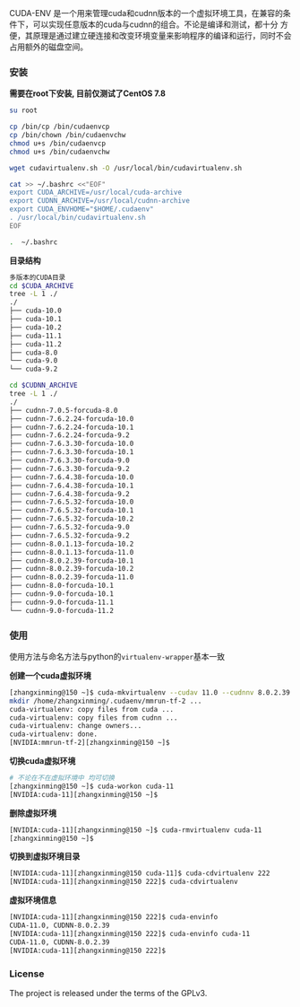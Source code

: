 
CUDA-ENV 是一个用来管理cuda和cudnn版本的一个虚拟环境工具，在兼容的条件下，可以实现任意版本的cuda与cudnn的组合。不论是编译和测试，都十分
方便，其原理是通过建立硬连接和改变环境变量来影响程序的编译和运行，同时不会占用额外的磁盘空间。

### 安装

**需要在root下安装, 目前仅测试了CentOS 7.8**
```bash
su root

cp /bin/cp /bin/cudaenvcp
cp /bin/chown /bin/cudaenvchw
chmod u+s /bin/cudaenvcp
chmod u+s /bin/cudaenvchw

wget cudavirtualenv.sh -O /usr/local/bin/cudavirtualenv.sh

cat >> ~/.bashrc <<"EOF"
export CUDA_ARCHIVE=/usr/local/cuda-archive
export CUDNN_ARCHIVE=/usr/local/cudnn-archive
export CUDA_ENVHOME="$HOME/.cudaenv"
. /usr/local/bin/cudavirtualenv.sh
EOF

.  ~/.bashrc
```

**目录结构**
```bash
多版本的CUDA目录
cd $CUDA_ARCHIVE
tree -L 1 ./
./
├── cuda-10.0
├── cuda-10.1
├── cuda-10.2
├── cuda-11.1
├── cuda-11.2
├── cuda-8.0
└── cuda-9.0
└── cuda-9.2

cd $CUDNN_ARCHIVE
tree -L 1 ./
./
├── cudnn-7.0.5-forcuda-8.0
├── cudnn-7.6.2.24-forcuda-10.0
├── cudnn-7.6.2.24-forcuda-10.1
├── cudnn-7.6.2.24-forcuda-9.2
├── cudnn-7.6.3.30-forcuda-10.0
├── cudnn-7.6.3.30-forcuda-10.1
├── cudnn-7.6.3.30-forcuda-9.0
├── cudnn-7.6.3.30-forcuda-9.2
├── cudnn-7.6.4.38-forcuda-10.0
├── cudnn-7.6.4.38-forcuda-10.1
├── cudnn-7.6.4.38-forcuda-9.2
├── cudnn-7.6.5.32-forcuda-10.0
├── cudnn-7.6.5.32-forcuda-10.1
├── cudnn-7.6.5.32-forcuda-10.2
├── cudnn-7.6.5.32-forcuda-9.0
├── cudnn-7.6.5.32-forcuda-9.2
├── cudnn-8.0.1.13-forcuda-10.2
├── cudnn-8.0.1.13-forcuda-11.0
├── cudnn-8.0.2.39-forcuda-10.1
├── cudnn-8.0.2.39-forcuda-10.2
├── cudnn-8.0.2.39-forcuda-11.0
├── cudnn-8.0-forcuda-10.1
├── cudnn-9.0-forcuda-10.1
├── cudnn-9.0-forcuda-11.1
└── cudnn-9.0-forcuda-11.2
```

### 使用
使用方法与命名方法与python的`virtualenv-wrapper`基本一致

**创建一个cuda虚拟环境**
```bash
[zhangxinming@150 ~]$ cuda-mkvirtualenv --cudav 11.0 --cudnnv 8.0.2.39 --envname mmrun-tf-2
mkdir /home/zhangxinming/.cudaenv/mmrun-tf-2 ...
cuda-virtualenv: copy files from cuda ...
cuda-virtualenv: copy files from cudnn ...
cuda-virtualenv: change owners...
cuda-virtualenv: done.
[NVIDIA:mmrun-tf-2][zhangxinming@150 ~]$ 

```

**切换cuda虚拟环境**
```bash
# 不论在不在虚拟环境中 均可切换
[zhangxinming@150 ~]$ cuda-workon cuda-11
[NVIDIA:cuda-11][zhangxinming@150 ~]$
```

**删除虚拟环境**
```bash
[NVIDIA:cuda-11][zhangxinming@150 ~]$ cuda-rmvirtualenv cuda-11
[zhangxinming@150 ~]$

```

**切换到虚拟环境目录**
```bash
[NVIDIA:cuda-11][zhangxinming@150 cuda-11]$ cuda-cdvirtualenv 222 
[NVIDIA:cuda-11][zhangxinming@150 222]$ cuda-cdvirtualenv 
```

**虚拟环境信息**
```bash
[NVIDIA:cuda-11][zhangxinming@150 222]$ cuda-envinfo 
CUDA-11.0, CUDNN-8.0.2.39
[NVIDIA:cuda-11][zhangxinming@150 222]$ cuda-envinfo cuda-11 
CUDA-11.0, CUDNN-8.0.2.39
[NVIDIA:cuda-11][zhangxinming@150 222]$ 

```

### License
The project is released under the terms of the GPLv3.
